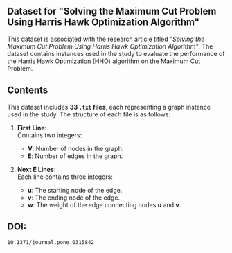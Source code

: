 
## Dataset for "Solving the Maximum Cut Problem Using Harris Hawk Optimization Algorithm"

This dataset is associated with the research article titled _"Solving the Maximum Cut Problem Using Harris Hawk Optimization Algorithm"_. The dataset contains instances used in the study to evaluate the performance of the Harris Hawk Optimization (HHO) algorithm on the Maximum Cut Problem.

## Contents

This dataset includes **33 `.txt` files**, each representing a graph instance used in the study. The structure of each file is as follows:

1.  **First Line**:  
    Contains two integers:
    
    -   **V**: Number of nodes in the graph.
    -   **E**: Number of edges in the graph.
2.  **Next E Lines**:  
    Each line contains three integers:
    
    -   **u**: The starting node of the edge.
    -   **v**: The ending node of the edge.
    -   **w**: The weight of the edge connecting nodes **u** and **v**.

## DOI: 

    10.1371/journal.pone.0315842